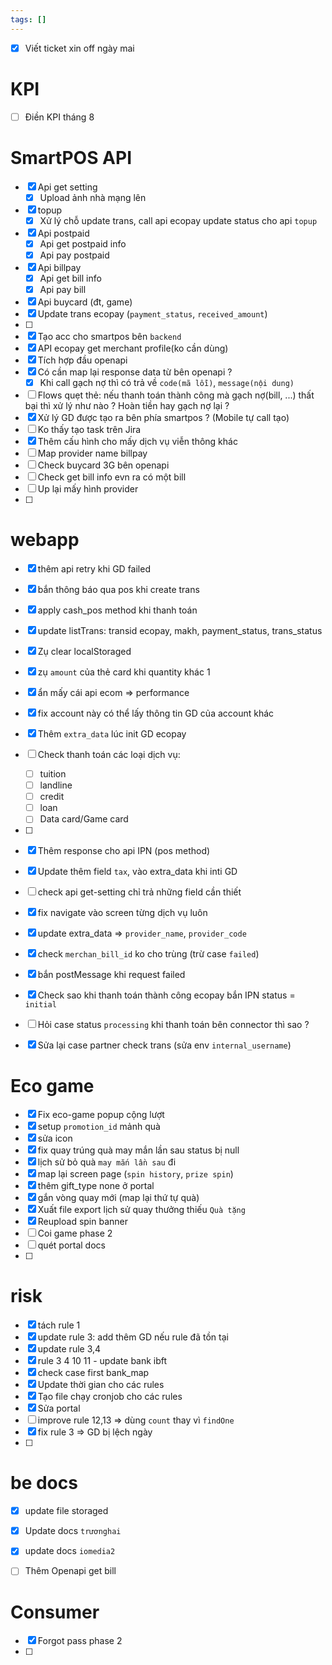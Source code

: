 ```yaml
---
tags: []
---
```



- [x] Viết ticket xin off ngày mai
# KPI
- [ ] Điền KPI tháng 8

# SmartPOS API

- [x] Api get setting
    - [x] Upload ảnh nhà mạng lên
- [x] topup
    - [x]  Xử lý chỗ update trans, call api ecopay update status cho api `topup`
- [x] Api postpaid
    - [x] Api get postpaid info
    - [x] Api pay postpaid
- [x] Api billpay
    - [x] Api get bill info
    - [x] Api pay bill
- [x] Api buycard (đt, game)
- [x] Update trans ecopay (`payment_status`, `received_amount`)
- [ ] 
- [x] Tạo acc cho smartpos bên `backend`
- [x] API ecopay get merchant profile(ko cần dùng)
- [x] Tích hợp đầu openapi
- [x] Có cần map lại response data từ bên openapi ?
    - [x] Khi call gạch nợ thì có trả về `code(mã lỗi)`, `message(nội dung)` 
- [ ] Flows quẹt thẻ: nếu thanh toán thành công mà gạch nợ(bill, ...) thất bại thì xử lý như nào ? Hoàn tiền hay gạch nợ lại ?
- [x] Xử lý GD được tạo ra bên phía smartpos ? (Mobile tự call tạo)
- [ ] Ko thấy tạo task trên Jira
- [x] Thêm cấu hình cho mấy dịch vụ viễn thông khác
- [ ] Map provider name billpay
- [ ] Check buycard 3G bên openapi
- [ ] Check get bill info evn ra có một bill
- [ ] Up lại mấy hình provider
- [ ] 



#  webapp
- [x] thêm api retry khi GD failed
- [x] bắn thông báo qua pos khi create trans
- [x] apply cash_pos method khi thanh toán
- [x] update listTrans: transid ecopay, makh, payment_status, trans_status 
- [x] Zụ clear localStoraged
- [x] zụ `amount` của thẻ card khi quantity khác 1
- [x] ẩn mấy cái api ecom => performance
- [x] fix account này có thể lấy thông tin GD của account khác
- [x] Thêm `extra_data` lúc init GD ecopay
- [ ]  Check thanh toán các loại dịch vụ:
    - [ ] tuition
    - [ ] landline
    - [ ] credit
    - [ ] loan
    - [ ] Data card/Game card

- [ ] 
- [x] Thêm response cho api IPN (pos method)
- [x] Update thêm field `tax`, vào extra_data khi inti GD
- [ ] check api get-setting chỉ trả những field cần thiết
- [x] fix navigate vào screen từng dịch vụ luôn
- [x] update extra_data => `provider_name`, `provider_code`
- [x] check `merchan_bill_id` ko cho trùng (trừ case `failed`)
- [x] bắn postMessage khi request failed
- [x] Check sao khi thanh toán thành công ecopay bắn IPN status = `initial`
- [ ] Hỏi case status `processing` khi thanh toán bên connector thì sao ?
- [x] Sửa lại case partner check trans (sửa env `internal_username`)


# Eco game

- [x] Fix eco-game popup cộng lượt
- [x] setup `promotion_id` mảnh quà
- [x] sửa icon
- [x] fix quay trúng quà may mắn lần sau status bị null
- [x] lịch sử bỏ quà `may mắn lần sau` đi 
- [x] map lại screen page (`spin history`, `prize spin`)
- [x] thêm gift_type none ở portal
- [x] gắn vòng quay mới (map lại thứ tự quà)
- [x] Xuất file export lịch sử quay thưởng thiếu `Quà tặng`
- [x] Reupload spin banner
- [ ] Coi game phase 2 
- [ ] quét portal docs
- [ ] 

# risk
- [x] tách rule 1
- [x] update rule 3: add thêm GD nếu rule đã tồn tại
- [x] update rule 3,4 
- [x] rule 3 4 10 11 - update bank ibft
- [x] check case first bank_map
- [x] Update thời gian cho các rules
- [x] Tạo file chạy cronjob cho các rules
- [x] Sửa portal
- [ ] improve rule 12,13 => dùng `count` thay vì `findOne`
- [x] fix rule 3 => GD bị lệch ngày
- [ ] 

# be docs
- [x] update file storaged
- [x] Update docs `trươnghai`
- [x] update docs `iomedia2`
- [ ] Thêm Openapi get bill


# Consumer

- [x] Forgot pass phase 2
- [ ] 











